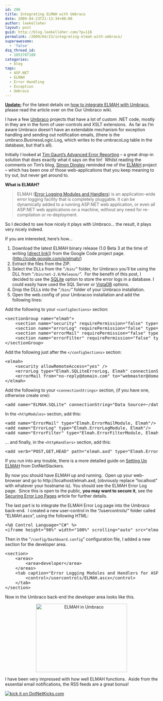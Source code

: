 ```yaml
---
id: 296
title: Integrating ELMAH with Umbraco
date: 2009-04-23T21:13:34+00:00
author: leekelleher
layout: post
guid: http://blog.leekelleher.com/?p=116
permalink: /2009/04/23/integrating-elmah-with-umbraco/
superawesome:
  - 'false'
dsq_thread_id:
  - 1053787189
categories:
  - blog
tags:
  - ASP.NET
  - ELMAH
  - Error Handling
  - Exception
  - Umbraco
---
```

**<span style="text-decoration:underline;">Update:</span>** For the latest details on [how to integrate ELMAH with Umbraco](http://our.umbraco.org/wiki/how-tos/use-elmah-with-umbraco), please read the article over on the Our Umbraco wiki.

I have a few [Umbraco](http://umbraco.org/) projects that have a lot of custom .NET code, mostly in they are in the form of user-controls and XSLT extensions.  As far as I&#8217;m aware Umbraco doesn&#8217;t have an extendable mechanism for exception handling and sending out notification emails, (there is the umbraco.BusinessLogic.Log, which writes to the umbracoLog table in the database, but that&#8217;s all).

Initially I looked at [Tim Gaunt&#8217;s Advanced Error Reporting](http://blogs.thesitedoctor.co.uk/tim/2009/02/27/Advanced+Error+Reporting+In+Umbraco+DasBlog+And+Other+ASPNet+Sites.aspx) &#8211; a great drop-in solution that does exactly what it says on the tin!  Whilst reading the comments on Tim&#8217;s blog, [Simon Dingley](http://www.prolificnotion.co.uk/) reminded me of the [ELMAH](http://code.google.com/p/elmah/) project &#8211; which has been one of those web-applications that you keep meaning to try out, but never get around to.

**What is ELMAH?**

> ELMAH ([Error Logging Modules and Handlers](http://code.google.com/p/elmah/)) is an application-wide error logging facility that is completely pluggable. It can be dynamically added to a running ASP.NET web application, or even all ASP.NET web applications on a machine, without any need for re-compilation or re-deployment.

So I decided to see how nicely it plays with Umbraco&#8230; the result, it plays very nicely indeed.

If you are interested, here&#8217;s how&#8230;

  1. Download the latest ELMAH binary release (1.0 Beta 3 at the time of writing [[direct link](http://elmah.googlecode.com/files/ELMAH-1.0-BETA3-bin.zip)]) from the Google Code project page. (<http://code.google.com/p/elmah/>)
  2. Extract the files from the ZIP.
  3. Select the DLLs from the &#8220;`/bin/`&#8221; folder, for Umbraco you&#8217;ll be using the DLL from &#8220;`/bin/net-2.0/Release/`&#8220;.  For the benefit of this post, I decided to use the [SQLite](http://www.sqlite.org/) option to store the error logs in a database. I could easily have used the SQL Server or [VistaDB](http://www.vistadb.net/) options.
  4. Drop the DLLs into the &#8220;`/bin/`&#8221; folder of your Umbraco installation.
  5. Open the web.config of your Umbracoo installation and add the following lines:

Add the following to your `<configSections>` section:

<pre class="brush: xml; title: ; notranslate" title="">&lt;sectionGroup name="elmah"&gt;
	&lt;section name="security" requirePermission="false" type="Elmah.SecuritySectionHandler, Elmah"/&gt;
	&lt;section name="errorLog" requirePermission="false" type="Elmah.ErrorLogSectionHandler, Elmah"/&gt;
	&lt;section name="errorMail" requirePermission="false" type="Elmah.ErrorMailSectionHandler, Elmah"/&gt;
	&lt;section name="errorFilter" requirePermission="false" type="Elmah.ErrorFilterSectionHandler, Elmah"/&gt;
&lt;/sectionGroup&gt;</pre>

Add the following just after the `</configSections>` section:

<pre class="brush: xml; title: ; notranslate" title="">&lt;elmah&gt;
	&lt;security allowRemoteAccess="yes" /&gt;
	&lt;errorLog type="Elmah.SQLiteErrorLog, Elmah" connectionStringName="ELMAH.SQLite" /&gt;
	&lt;errorMail from="no-reply@domain.com" to="webmaster@domain.com" /&gt;
&lt;/elmah&gt;</pre>

Add the following to your `<connectionStrings>` section, (if you have one, otherwise create one):

<pre class="brush: xml; title: ; notranslate" title="">&lt;add name="ELMAH.SQLite" connectionString="Data Source=~/data/errors.s3db"/&gt;</pre>

In the `<httpModules>` section, add this:

<pre class="brush: xml; title: ; notranslate" title="">&lt;add name="ErrorMail" type="Elmah.ErrorMailModule, Elmah"/&gt;
&lt;add name="ErrorLog" type="Elmah.ErrorLogModule, Elmah"/&gt;
&lt;add name="ErrorFilter" type="Elmah.ErrorFilterModule, Elmah"/&gt;</pre>

&#8230; and finally, in the `<httpHandlers>` section, add this:

<pre class="brush: xml; title: ; notranslate" title="">&lt;add verb="POST,GET,HEAD" path="elmah.axd" type="Elmah.ErrorLogPageFactory, Elmah"/&gt;</pre>

If you run into any trouble, there is a more detailed guide on [Setting Up ELMAH](http://code.google.com/p/elmah/wiki/DotNetSlackersArticle#Setting_it_up) from DotNetSlackers.

By now you should have ELMAH up and running.  Open up your web-browser and go to http://localhost/elmah.axd, (obviously replace &#8220;localhost&#8221; with whatever your hostname is). You should see the ELMAH Error Log page.  Since this is open to the public, **you may want to secure it**, see the [Securing Error Log Pages](http://code.google.com/p/elmah/wiki/SecuringErrorLogPages) article for further details.

The last part is to integrate the ELMAH Error Log page into the Umbraco back-end.  I created a new user-control in the &#8220;/usercontrols/&#8221; folder called &#8220;ELMAH.ascx&#8221;, using the following HTML:

<pre class="brush: xml; title: ; notranslate" title="">&lt;%@ Control Language="C#" %&gt;
&lt;iframe height="98%" width="100%" scrolling="auto" src="elmah.axd" style="margin-top:5px;"&gt;&lt;/iframe&gt;</pre>

Then in the &#8220;`/config/Dashboard.config`&#8221; configuration file, I added a new section for the developer area.

<pre class="brush: xml; title: ; notranslate" title="">&lt;section&gt;
	&lt;areas&gt;
		&lt;area&gt;developer&lt;/area&gt;
	&lt;/areas&gt;
	&lt;tab caption="Error Logging Modules and Handlers for ASP.NET"&gt;
		&lt;control&gt;/usercontrols/ELMAH.ascx&lt;/control&gt;
	&lt;/tab&gt;
&lt;/section&gt;</pre>

Now in the Umbraco back-end the developer area looks like this.

<p style="text-align:center;">
  <a href="http://leekelleher.com/wordpress/wp-content/uploads/2009/04/umbraco-development-2009-04-23-19-26-30.png"><img class="size-medium wp-image-118 aligncenter" title="ELMAH in Umbraco" src="http://leekelleher.com/wordpress/wp-content/uploads/2009/04/umbraco-development-2009-04-23-19-26-30.png?w=300" alt="ELMAH in Umbraco" width="300" height="225" /></a>
</p>

I have been very impressed with how well ELMAH functions.  Aside from the essential email notifications, the RSS feeds are a great bonus!

[<img class="alignright" src="http://www.dotnetkicks.com/Services/Images/KickItImageGenerator.ashx?url=http%3a%2f%2fblog.leekelleher.com%2f2009%2f04%2f23%2fintegrating-elmah-with-umbraco%2f&fgcolor=000000&bgcolor=FFFFFF&cbgcolor=CCCCFF" border="0" alt="kick it on DotNetKicks.com" />](http://www.dotnetkicks.com/kick/?url=http%3a%2f%2fblog.leekelleher.com%2f2009%2f04%2f23%2fintegrating-elmah-with-umbraco%2f)